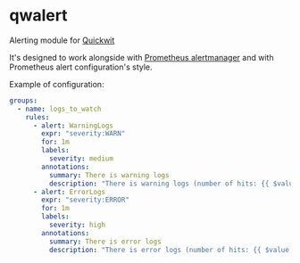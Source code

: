 # qwalert

Alerting module for [Quickwit](https://quickwit.io)

It's designed to work alongside with [Prometheus alertmanager](https://prometheus.io/docs/alerting/latest/alertmanager) and with Prometheus alert configuration's style.

Example of configuration:

```yaml
groups:
  - name: logs_to_watch
    rules:
      - alert: WarningLogs
        expr: "severity:WARN"
        for: 1m
        labels:
          severity: medium
        annotations:
          summary: There is warning logs
          description: "There is warning logs (number of hits: {{ $value }})"
      - alert: ErrorLogs
        expr: "severity:ERROR"
        for: 1m
        labels:
          severity: high
        annotations:
          summary: There is error logs
          description: "There is error logs (number of hits: {{ $value }})"
```
